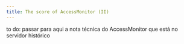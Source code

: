 ```yaml
---
title: The score of AccessMonitor (II)
---
```

to do: passar para aqui a nota técnica do AccessMonitor que está no servidor histórico

